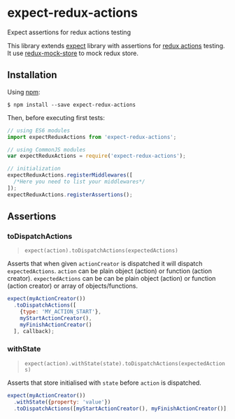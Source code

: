 # expect-redux-actions

Expect assertions for redux actions testing

This library extends [expect](https://github.com/mjackson/expect) library with assertions for [redux actions](http://redux.js.org/docs/advanced/AsyncActions.html) testing. It use [redux-mock-store](https://github.com/arnaudbenard/redux-mock-store) to mock redux store.

## Installation

Using [npm](https://www.npmjs.org/):

    $ npm install --save expect-redux-actions

Then, before executing first tests:

```js
// using ES6 modules
import expectReduxActions from 'expect-redux-actions';

// using CommonJS modules
var expectReduxActions = require('expect-redux-actions');

// initialization
expectReduxActions.registerMiddlewares([
  /*Here you need to list your middlewares*/
]);
expectReduxActions.registerAssertions();
```

## Assertions

### toDispatchActions

> `expect(action).toDispatchActions(expectedActions)`

Asserts that when given `actionCreator` is dispatched it will dispatch `expectedActions`. `action` can be plain object (action) or function (action creator). `expectedActions` can be can be plain object (action) or function (action creator) or array of objects/functions.

```js
expect(myActionCreator())
  .toDispatchActions([
    {type: 'MY_ACTION_START'},
    myStartActionCreator(),
    myFinishActionCreator()
  ], callback);
```

### withState

> `expect(action).withState(state).toDispatchActions(expectedActions)`

Asserts that store initialised with `state` before `action` is dispatched.

```js
expect(myActionCreator())
  .withState({property: 'value'})
  .toDispatchActions([myStartActionCreator(), myFinishActionCreator()], callback);
```
